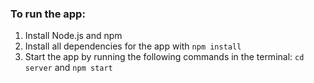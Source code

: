 ### To run the app: 
1. Install Node.js and npm
1. Install all dependencies for the app with `npm install`
2. Start the app by running the following commands in the terminal: `cd server` and `npm start`
